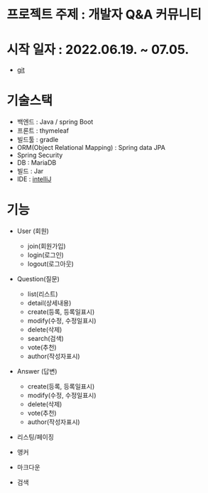 # 프로젝트 주제 : 개발자 Q&A 커뮤니티

# 시작 일자 : 2022.06.19. ~ 07.05.
- [git](https://github.com/goodmean/devQA_CM)

# 기술스택
- 백엔드 : Java / spring Boot
- 프론트 : thymeleaf
- 빌드툴 : gradle
- ORM(Object Relational Mapping) : Spring data JPA
- Spring Security
- DB : MariaDB
- 빌드 : Jar
- IDE : [intelliJ](https://www.jetbrains.com/ko-kr/idea/download/#section=windows)

# 기능
- User (회원)
	- join(회원가입)
    - login(로그인)
    - logout(로그아웃)

- Question(질문)
	- list(리스트)
    - detail(상세내용)
	- create(등록, 등록일표시)
    - modify(수정, 수정일표시)
    - delete(삭제)
    - search(검색)
    - vote(추천)
    - author(작성자표시)
    
- Answer (답변)
	- create(등록, 등록일표시)
    - modify(수정, 수정일표시)
    - delete(삭제)
    - vote(추천)
    - author(작성자표시)
    
- 리스팅/페이징
- 앵커
- 마크다운
- 검색
